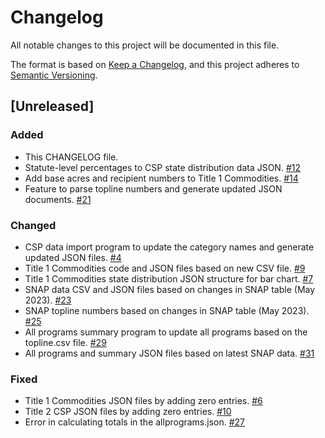 # Changelog

All notable changes to this project will be documented in this file.

The format is based on [Keep a Changelog](https://keepachangelog.com/en/1.0.0/),
and this project adheres to [Semantic Versioning](https://semver.org/spec/v2.0.0.html).

## [Unreleased]

### Added

- This CHANGELOG file.
- Statute-level percentages to CSP state distribution data JSON. [#12](https://github.com/policy-design-lab/data-import/issues/12)
- Add base acres and recipient numbers to Title 1 Commodities. [#14](https://github.com/policy-design-lab/data-import/issues/14)
- Feature to parse topline numbers and generate updated JSON documents. [#21](https://github.com/policy-design-lab/data-import/issues/21)

### Changed

- CSP data import program to update the category names and generate updated JSON files. [#4](https://github.com/policy-design-lab/data-import/issues/4)
- Title 1 Commodities code and JSON files based on new CSV file. [#9](https://github.com/policy-design-lab/data-import/issues/9)
- Title 1 Commodities state distribution JSON structure for bar chart. [#7](https://github.com/policy-design-lab/data-import/issues/7)
- SNAP data CSV and JSON files based on changes in SNAP table (May 2023). [#23](https://github.com/policy-design-lab/data-import/issues/23)
- SNAP topline numbers based on changes in SNAP table (May 2023). [#25](https://github.com/policy-design-lab/data-import/issues/25)
- All programs summary program to update all programs based on the topline.csv file. [#29](https://github.com/policy-design-lab/data-import/issues/29)
- All programs and summary JSON files based on latest SNAP data. [#31](https://github.com/policy-design-lab/data-import/issues/31)

### Fixed

- Title 1 Commodities JSON files by adding zero entries. [#6](https://github.com/policy-design-lab/data-import/issues/6)
- Title 2 CSP JSON files by adding zero entries. [#10](https://github.com/policy-design-lab/data-import/issues/10)
- Error in calculating totals in the allprograms.json. [#27](https://github.com/policy-design-lab/data-import/issues/27)
